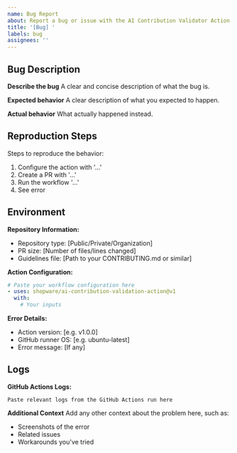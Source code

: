 ```yaml
---
name: Bug Report
about: Report a bug or issue with the AI Contribution Validator Action
title: '[Bug] '
labels: bug
assignees: ''
---
```


## Bug Description

**Describe the bug**
A clear and concise description of what the bug is.

**Expected behavior**
A clear description of what you expected to happen.

**Actual behavior**
What actually happened instead.

## Reproduction Steps

Steps to reproduce the behavior:
1. Configure the action with '...'
2. Create a PR with '...'
3. Run the workflow '...'
4. See error

## Environment

**Repository Information:**
- Repository type: [Public/Private/Organization]
- PR size: [Number of files/lines changed]
- Guidelines file: [Path to your CONTRIBUTING.md or similar]

**Action Configuration:**
```yaml
# Paste your workflow configuration here
- uses: shopware/ai-contribution-validation-action@v1
  with:
    # Your inputs
```

**Error Details:**
- Action version: [e.g. v1.0.0]
- GitHub runner OS: [e.g. ubuntu-latest]
- Error message: [If any]

## Logs

**GitHub Actions Logs:**
```
Paste relevant logs from the GitHub Actions run here
```

**Additional Context**
Add any other context about the problem here, such as:
- Screenshots of the error
- Related issues
- Workarounds you've tried